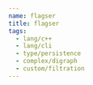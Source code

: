```yaml
---
name: flagser
title: flagser
tags:
  - lang/c++
  - lang/cli
  - type/persistence
  - complex/digraph
  - custom/filtration
---
```

